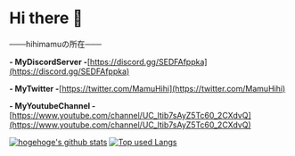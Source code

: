 # Hi there 👋

───hihimamuの所在───

**- MyDiscordServer -**[https://discord.gg/SEDFAfppka](https://discord.gg/SEDFAfppka)

**- MyTwitter -**[https://twitter.com/MamuHihi](https://twitter.com/MamuHihi)

**- MyYoutubeChannel -**[https://www.youtube.com/channel/UC_ltib7sAyZ5Tc60_2CXdvQ](https://www.youtube.com/channel/UC_ltib7sAyZ5Tc60_2CXdvQ)

[![hogehoge's github stats](https://github-readme-stats.vercel.app/api?username=hihimamuLab&hide=contribs&count_private=true&show_icons=true&theme=tokyonight)](https://github.com/hihimamuLab/)
[![Top used Langs](https://github-readme-stats.vercel.app/api/top-langs/?username=hihimamuLab&layout=compact&theme=tokyonight)](https://github.com/hihimamuLab/)

